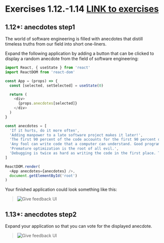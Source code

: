 # Exercises 1.12.-1.14 [LINK to exercises](https://fullstackopen.com/en/part1/a_more_complex_state_debugging_react_apps#exercises-1-6-1-14)

## 1.12*: anecdotes step1
The world of software engineering is filled with anecdotes that distill timeless truths from our field into short one-liners.

Expand the following application by adding a button that can be clicked to display a random anecdote from the field of software engineering:

```javascript
import React, { useState } from 'react'
import ReactDOM from 'react-dom'

const App = (props) => {
  const [selected, setSelected] = useState(0)

  return (
    <div>
      {props.anecdotes[selected]}
    </div>
  )
}

const anecdotes = [
  'If it hurts, do it more often',
  'Adding manpower to a late software project makes it later!',
  'The first 90 percent of the code accounts for the first 90 percent of the development time...The remaining 10 percent of the code accounts for the other 90 percent of the development time.',
  'Any fool can write code that a computer can understand. Good programmers write code that humans can understand.',
  'Premature optimization is the root of all evil.',
  'Debugging is twice as hard as writing the code in the first place. Therefore, if you write the code as cleverly as possible, you are, by definition, not smart enough to debug it.'
]

ReactDOM.render(
  <App anecdotes={anecdotes} />,
  document.getElementById('root')
)
```

Your finished application could look something like this:

> ![Give feedback UI](https://fullstackopen.com/static/8577fa00fc4d946e2322de9b2707c89c/14be6/18a.png)

## 1.13*: anecdotes step2
Expand your application so that you can vote for the displayed anecdote.

> ![Give feedback UI](https://fullstackopen.com/static/06f95cb43a18bd6429174200a8d17cff/14be6/19a.png)
